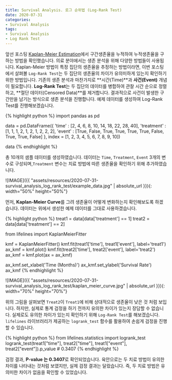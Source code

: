 ```yaml
---
title: Survival Analysis. 로그 순위법 (Log-Rank Test)
date: 2020-07-31
categories:
- Survival Analysis
tags:
- Survival Analysis
- Log Rank Test
---
```


앞선 포스팅 [Kaplan-Meier Estimation]에서 구간생존율을 누적하여 누적생존율을 구하는 방법을 확인했습니다. 의료 분야에서는 생존 분석을 위해 다양한 방법들이 사용됩니다. Kaplan-Meier 방법이 특정 집단의 생존율을 추정하는 방법이라면, 이번 포스팅에서 살펴볼 `Log-Rank Test`는 두 집단의 생존율의 차이가 유의미하게 있는지 확인하기 위한 방법입니다. 기존의 생존 분석과 마찬가지로 **시간(Time)**과 **사건(Event)** 개념이 필요합니다. **Log-Rank Test**는 두 집단의 데이터를 병합하여 관찰 시간 순으로 정렬하고, **절단 데이터(Censored Data)**를 제거합니다. 결과적으로 사건이 발생한 구간만을 남기는 방식으로 생존 분석을 진행합니다. 예제 데이터를 생성하여 Log-Rank Test를 진행해보겠습니다.

{% highlight python %}
import pandas as pd

data = pd.DataFrame({
    'time' : [2, 4, 6, 8, 10, 14, 18, 22, 28, 40],
    'treatment' : [1, 1, 1, 2, 1, 2, 1, 2, 2, 2],
    'event' : [True, False, True, True, True, True, False, True, True, False]
}, index = [1, 2, 3, 4, 5, 6, 7, 8, 9, 10])

data
{% endhighlight %}

총 10개의 샘플 데이터를 생성하였습니다. 데이터는 `Time`, `Treatment`, `Event` 3개의 변수로 구성되며,`Treatment` 변수는 치료 방법에 따른 생존율을 확인하기 위해 추가하였습니다.

![IMAGE]({{ "assets/resources/2020-07-31-survival_analysis_log_rank_test/example_data.jpg" | absolute_url }}){: width="50%" height="50%"}

먼저, **Kaplan-Meier Curve**를 그려 생존율이 어떻게 변화하는지 확인해보도록 하겠습니다. 데이터는 위에서 생성한 예제 데이터를 그대로 사용하겠습니다.

{% highlight python %}
treat1 = data[data['treatment'] == 1]
treat2 = data[data['treatment'] == 2]

from lifelines import KaplanMeierFitter

kmf = KaplanMeierFitter()
kmf.fit(treat1['time'], treat1['event'], label='treat1')
ax_kmf = kmf.plot()
kmf.fit(treat2['time'], treat2['event'], label='treat2')
ax_kmf = kmf.plot(ax = ax_kmf)

ax_kmf.set_xlabel('Time (Months)')
ax_kmf.set_ylabel('Survival Rate')
ax_kmf
{% endhighlight %}

![IMAGE]({{ "assets/resources/2020-07-31-survival_analysis_log_rank_test/kaplan_meier_curve.jpg" | absolute_url }}){: width="70%" height="70%"}

위의 그림을 살펴보면 `Treat2`이 `Treat1`에 비해 상대적으로 생존율이 낮은 것 처럼 보입니다. 하지만, 실제로 통계 검정을 하기 전까지 유의한 차이가 있는지 장담할 수 없습니다. 실제로도 유의한 차이가 있는지 확인하기 위해 `Log-Rank Test`를 해보겠습니다. `lifelines` 라이브러리가 제공하는 `logrank_test` 함수를 활용하여 손쉽게 검정을 진행할 수 있습니다.

{% highlight python %}
from lifelines.statistics import logrank_test
logrank_test(treat1["time"], treat2["time"], treat1["event"], treat2["event"]).p_value # 0.3407
{% endhighlight %}

검정 결과, **P-value 는 0.3407**로 확인되었습니다. 육안으로는 두 치료 방법이 유의한 차이를 나타내는 것처럼 보였지만, 실제 검정 결과는 달랐습니다. 즉, 두 치료 방법은 유의미한 차이가 없음을 확인할 수 있었습니다.





[Kaplan-Meier Estimation]: https://sticky-ai.github.io/survival%20analysis/2020/07/29/survival_analysis_kaplan_meier/


